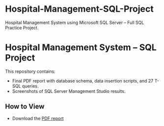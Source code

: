 # Hospital-Management-SQL-Project
Hospital Management System using Microsoft SQL Server – Full SQL Practice Project.
# Hospital Management System – SQL Project

This repository contains:
* Final PDF report with database schema, data insertion scripts, and 27 T-SQL queries.
* Screenshots of SQL Server Management Studio results.

## How to View
- Download the [PDF report](Hospital_Management_SQL_Project_Mahmoud_FINAL.pdf)

